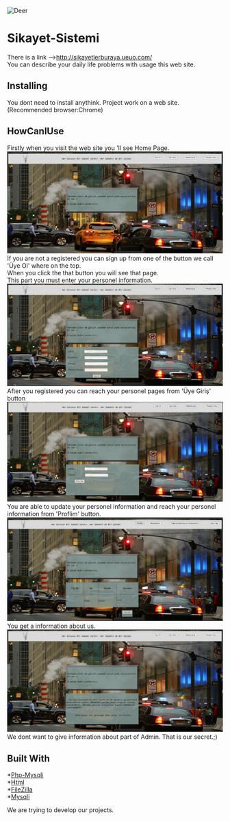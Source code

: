 ![Deer](https://cdn.shopify.com/s/files/1/1791/8743/files/278429_ohqagrzk6gl_6006d3bf-a1a0-4ff0-b438-a308f33de10f_150x.png?v=1515333536)
# **Sikayet-Sistemi**
There is a link -->http://sikayetlerburaya.ueuo.com/ <br>
You can describe your daily life problems with usage this web site.


## Installing
You dont need to install anythink. Project work on a web site.(Recommended browser:Chrome)

## HowCanIUse

Firstly when you visit the web site you 'll see Home Page.<br>
![Deer2](Ekran%20Görüntüsü%20(157).png)
<br>
İf you are not a registered you can sign up from one of the button we call 'Üye Ol' where on the top.
<br>When you click the that button you will see that page.<br> This part you must enter your personel information.
![Page](Ekran%20Görüntüsü%20(158).png)
<br>
After you registered you can reach your personel pages from 'Üye Giriş' button
![Page](Ekran%20Görüntüsü%20(159).png)
<br>
You are able to update your personel information and reach your personel information from 'Proflim' button.![Page](Ekran%20Görüntüsü%20(160).png)
<br>
You get a information about us.
![Page](Ekran%20Görüntüsü%20(161).png)
<br>
 We dont want to give information about part of Admin. That is our secret.;)
 
 ## Built With
 
*[Php-Mysqli](https://www.w3schools.com/php/DEFAULT.asp)<br/>
*[Html](https://www.w3schools.com/html/default.asp)<br/>
*[FileZilla](https://filezilla-project.org/)<br/>
*[Mysqli](https://www.php.net/manual/tr/book.mysqli.php)<br/>

  We are trying to develop our projects.









 
 
 
